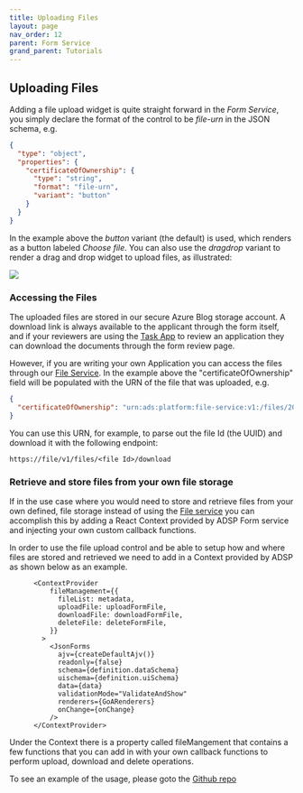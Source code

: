 ```yaml
---
title: Uploading Files
layout: page
nav_order: 12
parent: Form Service
grand_parent: Tutorials
---
```


## Uploading Files

Adding a file upload widget is quite straight forward in the _Form Service_, you simply declare the format of the control to be _file-urn_ in the JSON schema, e.g.

```json
{
  "type": "object",
  "properties": {
    "certificateOfOwnership": {
      "type": "string",
      "format": "file-urn",
      "variant": "button"
    }
  }
}
```

In the example above the _button_ variant (the default) is used, which renders as a button labeled _Choose file_. You can also use the _dragdrop_ variant to render a drag and drop widget to upload files, as illustrated:

![](/adsp-monorepo/assets/form-service/dragAndDrop.png)

### Accessing the Files

The uploaded files are stored in our secure Azure Blog storage account. A download link is always available to the applicant through the form itself, and if your reviewers are using the [Task App](/adsp-monorepo/tutorials/task-service/task-app.html) to review an application they can download the documents through the form review page.

However, if you are writing your own Application you can access the files through our [File Service](/adsp-monorepo/tutorials/file-service/introduction.html). In the example above the "certificateOfOwnership" field will be populated with the URN of the file that was uploaded, e.g.

```json
{
  "certificateOfOwnership": "urn:ads:platform:file-service:v1:/files/20b125e5-d7e2-4971-9316-c3829ccd85a8"
}
```

You can use this URN, for example, to parse out the file Id (the UUID) and download it with the following endpoint:

```
https://file/v1/files/<file Id>/download
```

### Retrieve and store files from your own file storage

If in the use case where you would need to store and retrieve files from your own defined, file storage
instead of using the [File service](/adsp-monorepo/tutorials/file-service/file-service.html) you can
accomplish this by adding a React Context provided by ADSP Form service and injecting your own custom callback functions.

In order to use the file upload control and be able to setup how and where files are stored and retrieved we
need to add in a Context provided by ADSP as shown below as an example.

```
      <ContextProvider
          fileManagement={{
            fileList: metadata,
            uploadFile: uploadFormFile,
            downloadFile: downloadFormFile,
            deleteFile: deleteFormFile,
          }}
        >
          <JsonForms
            ajv={createDefaultAjv()}
            readonly={false}
            schema={definition.dataSchema}
            uischema={definition.uiSchema}
            data={data}
            validationMode="ValidateAndShow"
            renderers={GoARenderers}
            onChange={onChange}
          />
      </ContextProvider>
```

Under the Context there is a property called fileMangement that contains a few functions that you can add in with your own callback functions to perform upload, download and delete operations.

To see an example of the usage, please goto the [Github repo](https://github.com/GovAlta/adsp-monorepo/blob/main/apps/form-app/src/app/components/DraftForm.tsx)
